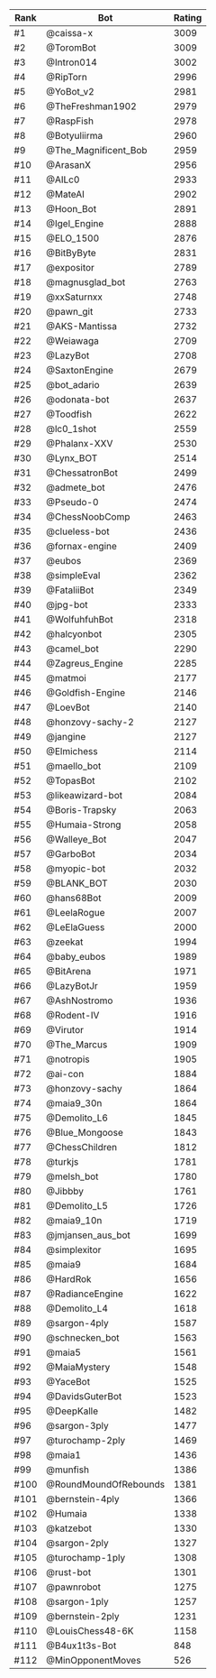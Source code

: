 Rank|Bot|Rating
---|---|---
#1|@caissa-x|3009
#2|@ToromBot|3009
#3|@Intron014|3002
#4|@RipTorn|2996
#5|@YoBot_v2|2981
#6|@TheFreshman1902|2979
#7|@RaspFish|2978
#8|@Botyuliirma|2960
#9|@The_Magnificent_Bob|2959
#10|@ArasanX|2956
#11|@AILc0|2933
#12|@MateAI|2902
#13|@Hoon_Bot|2891
#14|@Igel_Engine|2888
#15|@ELO_1500|2876
#16|@BitByByte|2831
#17|@expositor|2789
#18|@magnusglad_bot|2763
#19|@xxSaturnxx|2748
#20|@pawn_git|2733
#21|@AKS-Mantissa|2732
#22|@Weiawaga|2709
#23|@LazyBot|2708
#24|@SaxtonEngine|2679
#25|@bot_adario|2639
#26|@odonata-bot|2637
#27|@Toodfish|2622
#28|@lc0_1shot|2559
#29|@Phalanx-XXV|2530
#30|@Lynx_BOT|2514
#31|@ChessatronBot|2499
#32|@admete_bot|2476
#33|@Pseudo-0|2474
#34|@ChessNoobComp|2463
#35|@clueless-bot|2436
#36|@fornax-engine|2409
#37|@eubos|2369
#38|@simpleEval|2362
#39|@FataliiBot|2349
#40|@jpg-bot|2333
#41|@WolfuhfuhBot|2318
#42|@halcyonbot|2305
#43|@camel_bot|2290
#44|@Zagreus_Engine|2285
#45|@matmoi|2177
#46|@Goldfish-Engine|2146
#47|@LoevBot|2140
#48|@honzovy-sachy-2|2127
#49|@jangine|2127
#50|@Elmichess|2114
#51|@maello_bot|2109
#52|@TopasBot|2102
#53|@likeawizard-bot|2084
#54|@Boris-Trapsky|2063
#55|@Humaia-Strong|2058
#56|@Walleye_Bot|2047
#57|@GarboBot|2034
#58|@myopic-bot|2032
#59|@BLANK_BOT|2030
#60|@hans68Bot|2009
#61|@LeelaRogue|2007
#62|@LeElaGuess|2000
#63|@zeekat|1994
#64|@baby_eubos|1989
#65|@BitArena|1971
#66|@LazyBotJr|1959
#67|@AshNostromo|1936
#68|@Rodent-IV|1916
#69|@Virutor|1914
#70|@The_Marcus|1909
#71|@notropis|1905
#72|@ai-con|1884
#73|@honzovy-sachy|1864
#74|@maia9_30n|1864
#75|@Demolito_L6|1845
#76|@Blue_Mongoose|1843
#77|@ChessChildren|1812
#78|@turkjs|1781
#79|@melsh_bot|1780
#80|@Jibbby|1761
#81|@Demolito_L5|1726
#82|@maia9_10n|1719
#83|@jmjansen_aus_bot|1699
#84|@simplexitor|1695
#85|@maia9|1684
#86|@HardRok|1656
#87|@RadianceEngine|1622
#88|@Demolito_L4|1618
#89|@sargon-4ply|1587
#90|@schnecken_bot|1563
#91|@maia5|1561
#92|@MaiaMystery|1548
#93|@YaceBot|1525
#94|@DavidsGuterBot|1523
#95|@DeepKalle|1482
#96|@sargon-3ply|1477
#97|@turochamp-2ply|1469
#98|@maia1|1436
#99|@munfish|1386
#100|@RoundMoundOfRebounds|1381
#101|@bernstein-4ply|1366
#102|@Humaia|1338
#103|@katzebot|1330
#104|@sargon-2ply|1327
#105|@turochamp-1ply|1308
#106|@rust-bot|1301
#107|@pawnrobot|1275
#108|@sargon-1ply|1257
#109|@bernstein-2ply|1231
#110|@LouisChess48-6K|1158
#111|@B4ux1t3s-Bot|848
#112|@MinOpponentMoves|526
